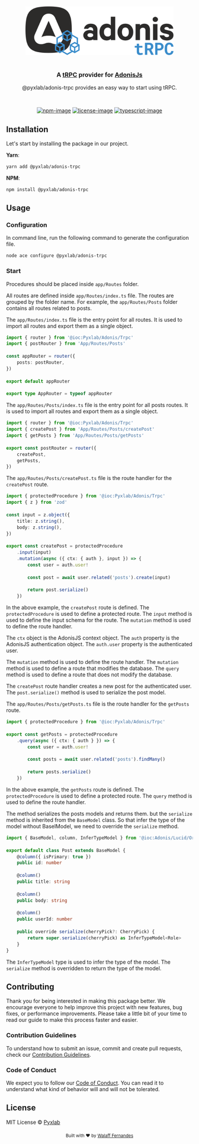 <br />

<div align="center">
  <img src="https://raw.githubusercontent.com/Pyxlab/adonis-trpc/84c2e5f6d36cf6e5d12145e139c992011587fd84/assets/adonis-trpc.svg" width="400px">
</div>

<br />

<div align="center">
  <h3>A <a href="https://github.com/trpc/trpc">tRPC</a> provider for <a href="https://github.com/adonisjs/core">AdonisJs</a></h3>
  <p>@pyxlab/adonis-trpc provides an easy way to start using tRPC.</p>
</div>

<br />

<div align="center">

[![npm-image]][npm-url] [![license-image]][license-url] [![typescript-image]][typescript-url]

</div>

## Installation

Let's start by installing the package in our project.

**Yarn**:

```sh
yarn add @pyxlab/adonis-trpc
```

**NPM**:

```sh
npm install @pyxlab/adonis-trpc
```

## Usage

### Configuration

In command line, run the following command to generate the configuration file.

```sh
node ace configure @pyxlab/adonis-trpc
```

### Start

Procedures should be placed inside `app/Routes` folder.

All routes are defined inside `app/Routes/index.ts` file. The routes are grouped by the folder name. For example, the `app/Routes/Posts` folder contains all routes related to posts.

The `app/Routes/index.ts` file is the entry point for all routes. It is used to import all routes and export them as a single object.

```ts
import { router } from '@ioc:Pyxlab/Adonis/Trpc'
import { postRouter } from 'App/Routes/Posts'

const appRouter = router({
    posts: postRouter,
})

export default appRouter

export type AppRouter = typeof appRouter
```

The `app/Routes/Posts/index.ts` file is the entry point for all posts routes. It is used to import all routes and export them as a single object.

```ts
import { router } from '@ioc:Pyxlab/Adonis/Trpc'
import { createPost } from 'App/Routes/Posts/createPost'
import { getPosts } from 'App/Routes/Posts/getPosts'

export const postRouter = router({
    createPost,
    getPosts,
})
```

The `app/Routes/Posts/createPost.ts` file is the route handler for the `createPost` route.

```ts
import { protectedProcedure } from '@ioc:Pyxlab/Adonis/Trpc'
import { z } from 'zod'

const input = z.object({
    title: z.string(),
    body: z.string(),
})

export const createPost = protectedProcedure
    .input(input)
    .mutation(async ({ ctx: { auth }, input }) => {
        const user = auth.user!

        const post = await user.related('posts').create(input)

        return post.serialize()
    })

```

In the above example, the `createPost` route is defined. The `protectedProcedure` is used to define a protected route. The `input` method is used to define the input schema for the route. The `mutation` method is used to define the route handler.

The `ctx` object is the AdonisJS context object. The `auth` property is the AdonisJS authentication object. The `auth.user` property is the authenticated user.

The `mutation` method is used to define the route handler. The `mutation` method is used to define a route that modifies the database. The `query` method is used to define a route that does not modify the database.

The `createPost` route handler creates a new post for the authenticated user. The `post.serialize()` method is used to serialize the post model.

The `app/Routes/Posts/getPosts.ts` file is the route handler for the `getPosts` route.

```ts
import { protectedProcedure } from '@ioc:Pyxlab/Adonis/Trpc'

export const getPosts = protectedProcedure
    .query(async ({ ctx: { auth } }) => {
        const user = auth.user!

        const posts = await user.related('posts').findMany()

        return posts.serialize()
    })

```

In the above example, the `getPosts` route is defined. The `protectedProcedure` is used to define a protected route. The `query` method is used to define the route handler.

The method serializes the posts models and returns them. but the `serialize` method is inherited from the `BaseModel` class. So that infer the type of the model without BaselModel, we need to override the `serialize` method.

```ts
import { BaseModel, column, InferTypeModel } from '@ioc:Adonis/Lucid/Orm'

export default class Post extends BaseModel {
    @column({ isPrimary: true })
    public id: number

    @column()
    public title: string

    @column()
    public body: string

    @column()
    public userId: number

    public override serialize(cherryPick?: CherryPick) {
        return super.serialize(cherryPick) as InferTypeModel<Role>
    }
}

```

The `InferTypeModel` type is used to infer the type of the model. The `serialize` method is overridden to return the type of the model.

## Contributing

Thank you for being interested in making this package better. We encourage everyone to help improve this project with new features, bug fixes, or performance improvements. Please take a little bit of your time to read our guide to make this process faster and easier.

### Contribution Guidelines

To understand how to submit an issue, commit and create pull requests, check our [Contribution Guidelines](/.github/CONTRIBUTING.md).

### Code of Conduct

We expect you to follow our [Code of Conduct](/.github/CODE_OF_CONDUCT.md). You can read it to understand what kind of behavior will and will not be tolerated.

## License

MIT License © [Pyxlab](https://github.com/Pyxlab)

<div align="center">
  <sub>Built with ❤︎ by <a href="https://github.com/lncitador">Walaff Fernandes</a>
</div>

[npm-image]: https://img.shields.io/npm/v/@pyxlab/adonis-trpc.svg?style=for-the-badge&logo=npm
[npm-url]: https://npmjs.org/package/@pyxlab/adonis-trpc "npm"

[license-image]: https://img.shields.io/npm/l/@pyxlab/adonis-trpc?color=blueviolet&style=for-the-badge
[license-url]: LICENSE.md "license"

[typescript-image]: https://img.shields.io/badge/Typescript-294E80.svg?style=for-the-badge&logo=typescript
[typescript-url]:  "typescript"
